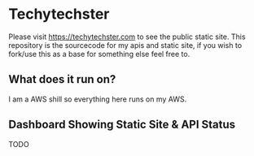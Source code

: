 # Techytechster

Please visit https://techytechster.com to see the public static site.
This repository is the sourcecode for my apis and static site, if you wish to fork/use this as a base for something else feel free to.

## What does it run on?

I am a AWS shill so everything here runs on my AWS.

## Dashboard Showing Static Site & API Status

TODO